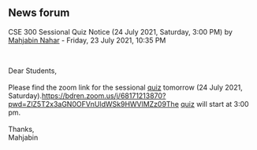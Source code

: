 <h2>News forum</h2><a href="https://moodle.cse.buet.ac.bd/user/view.php?id=1394&course=561"></a>
CSE 300 Sessional Quiz Notice (24 July 2021, Saturday, 3:00 PM)
by <a href="https://moodle.cse.buet.ac.bd/user/view.php?id=1394&course=561">Mahjabin Nahar</a> - Friday, 23 July 2021, 10:35 PM


 

Dear Students,<br /><br />Please find the zoom link for the sessional <a href="..%5C..%5Cfile%5CQuiz-July-24-2021.zip">quiz</a> tomorrow (24 July 2021, Saturday).https://bdren.zoom.us/j/68171213870?pwd=ZlZ5T2x3aGN0OFVnUldWSk9HWVlMZz09The <a href="..%5C..%5Cfile%5CQuiz-July-24-2021.zip">quiz</a> will start at 3:00 pm.<br /><br />Thanks,<br />Mahjabin






